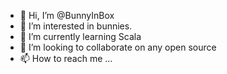 - 👋 Hi, I’m @BunnyInBox
- 👀 I’m interested in bunnies.
- 🌱 I’m currently learning Scala
- 💞️ I’m looking to collaborate on any open source
- 📫 How to reach me ...

<!---
BunnyInBox/BunnyInBox is a ✨ special ✨ repository because its `README.md` (this file) appears on your GitHub profile.
You can click the Preview link to take a look at your changes.
--->
